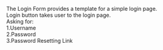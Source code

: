 The Login Form provides a template for a simple login page.\
Login button takes user to the login page.\
Asking for:\
	1.Username\
	2.Password\
	3.Password Resetting Link
